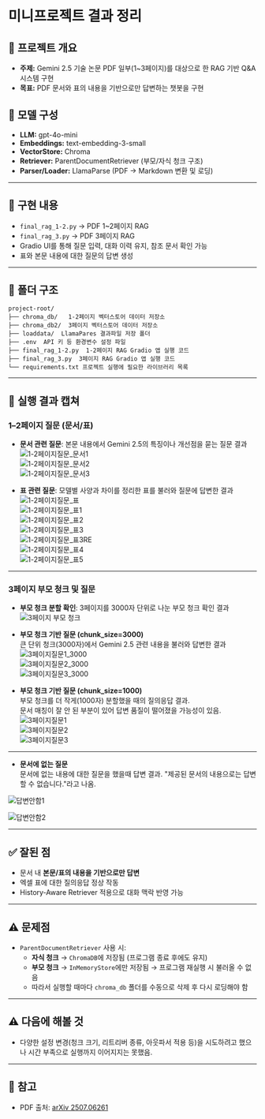 # 미니프로젝트 결과 정리

## 📌 프로젝트 개요
- **주제:** Gemini 2.5 기술 논문 PDF 일부(1~3페이지)를 대상으로 한 RAG 기반 Q&A 시스템 구현
- **목표:** PDF 문서와 표의 내용을 기반으로만 답변하는 챗봇을 구현  
## 🧩 모델 구성
- **LLM:** gpt-4o-mini  
- **Embeddings:** text-embedding-3-small  
- **VectorStore:** Chroma  
- **Retriever:** ParentDocumentRetriever (부모/자식 청크 구조)  
- **Parser/Loader:** LlamaParse (PDF → Markdown 변환 및 로딩)

---

## 📑 구현 내용
- `final_rag_1-2.py` → PDF 1~2페이지 RAG
- `final_rag_3.py` → PDF 3페이지 RAG
- Gradio UI를 통해 질문 입력, 대화 이력 유지, 참조 문서 확인 가능
- 표와 본문 내용에 대한 질문의 답변 생성

---

## 📂 폴더 구조
    project-root/  
    ├── chroma_db/   1-2페이지 벡터스토어 데이터 저장소
    ├── chroma_db2/  3페이지 벡터스토어 데이터 저장소
    ├── loaddata/  LlamaPares 결과파일 저장 폴더
    ├── .env  API 키 등 환경변수 설정 파일
    ├── final_rag_1-2.py  1-2페이지 RAG Gradio 앱 실행 코드
    ├── final_rag_3.py  3페이지 RAG Gradio 앱 실행 코드
    └── requirements.txt 프로젝트 실행에 필요한 라이브러리 목록	
    

---

## 📸 실행 결과 캡쳐

### 1–2페이지 질문 (문서/표)

- **문서 관련 질문**: 본문 내용에서 Gemini 2.5의 특징이나 개선점을 묻는 질문 결과  
![1-2페이지질문_문서1](./images/1-2페이지질문_문서1.png)  
![1-2페이지질문_문서2](./images/1-2페이지질문_문서2.png)  
![1-2페이지질문_문서3](./images/1-2페이지질문_문서3.png)  

- **표 관련 질문**: 모델별 사양과 차이를 정리한 표를 불러와 질문에 답변한 결과  
![1-2페이지질문_표](./images/1-2페이지질문_표.png)  
![1-2페이지질문_표1](./images/1-2페이지질문_표1.png)  
![1-2페이지질문_표2](./images/1-2페이지질문_표2.png)  
![1-2페이지질문_표3](./images/1-2페이지질문_표3.png)  
![1-2페이지질문_표3RE](./images/1-2페이지질문_표3RE.png)  
![1-2페이지질문_표4](./images/1-2페이지질문_표4.png)  
![1-2페이지질문_표5](./images/1-2페이지질문_표5.png)  

---

### 3페이지 부모 청크 및 질문

- **부모 청크 분할 확인**: 3페이지를 3000자 단위로 나눈 부모 청크 확인 결과  
![3페이지 부모 청크](./images/3페이지%20부모%20청크.png)  

- **부모 청크 기반 질문 (chunk_size=3000)**  
큰 단위 청크(3000자)에서 Gemini 2.5 관련 내용을 불러와 답변한 결과  
![3페이지질문1_3000](./images/3페이지질문1_3000.png)  
![3페이지질문2_3000](./images/3페이지질문2_3000.png)  
![3페이지질문3_3000](./images/3페이지질문3_3000.png)  

- **부모 청크 기반 질문 (chunk_size=1000)**  
부모 청크를 더 작게(1000자) 분할했을 때의 질의응답 결과.  
문서 매칭이 잘 안 된 부분이 있어 답변 품질이 떨어졌을 가능성이 있음.  
![3페이지질문1](./images/3페이지질문1.png)  
![3페이지질문2](./images/3페이지질문2.png)  
![3페이지질문3](./images/3페이지질문3.png)  

---
- **문서에 없는 질문**  
문서에 없는 내용에 대한 질문을 했을때 답변 결과.
"제공된 문서의 내용으로는 답변할 수 없습니다."라고 나옴.

![답변안함1](./images/답변안함1.png)

![답변안함2](./images/답변안함2.png)

---
## ✅ 잘된 점
- 문서 내 **본문/표의 내용을 기반으로만 답변**  
- 엑셀 표에 대한 질의응답 정상 작동  
- History-Aware Retriever 적용으로 대화 맥락 반영 가능  

---

## ⚠️ 문제점
- `ParentDocumentRetriever` 사용 시:
  - **자식 청크** → `ChromaDB`에 저장됨 (프로그램 종료 후에도 유지)  
  - **부모 청크** → `InMemoryStore`에만 저장됨 → 프로그램 재실행 시 불러올 수 없음  
  - 따라서 실행할 때마다 `chroma_db` 폴더를 수동으로 삭제 후 다시 로딩해야 함

---

## ⚠️ 다음에 해볼 것
- 다양한 설정 변경(청크 크기, 리트리버 종류, 아웃파서 적용 등)을 시도하려고 했으나 시간 부족으로 실행까지 이어지지는 못했음.

___
## 🔗 참고
- PDF 출처: [arXiv 2507.06261](https://arxiv.org/pdf/2507.06261)